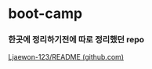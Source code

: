 # boot-camp



### 한곳에 정리하기전에 따로 정리했던 repo

[Ljaewon-123/README (github.com)](https://github.com/Ljaewon-123/README)